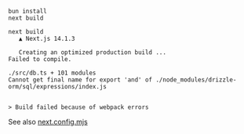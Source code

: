 ```
bun install
next build
```
```
next build
   ▲ Next.js 14.1.3

   Creating an optimized production build ...
Failed to compile.

./src/db.ts + 101 modules
Cannot get final name for export 'and' of ./node_modules/drizzle-orm/sql/expressions/index.js


> Build failed because of webpack errors
```

See also [next.config.mjs](next.config.mjs)